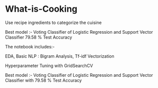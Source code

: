 # What-is-Cooking
 Use recipe ingredients to categorize the cuisine

Best model :- Voting Classifier of Logistic Regression and Support Vector Classifier
          79.58 % Test Accuracy 

The notebook includes:-

EDA, Basic NLP : Bigram Analysis, Tf-idf Vectorization

Hyperparameter Tuning with GridSearchCV

Best model :- Voting Classifier of Logistic Regression and Support Vector Classifier with 79.58 % Test Accuracy
          
